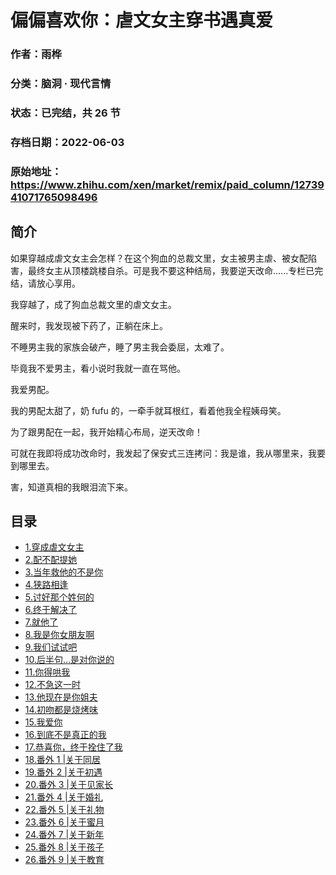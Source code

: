 # 偏偏喜欢你：虐文女主穿书遇真爱

### 作者：雨桦

### 分类：脑洞 · 现代言情

### 状态：已完结，共 26 节

### 存档日期：2022-06-03

### 原始地址：https://www.zhihu.com/xen/market/remix/paid_column/1273941071765098496


## 简介
如果穿越成虐文女主会怎样？在这个狗血的总裁文里，女主被男主虐、被女配陷害，最终女主从顶楼跳楼自杀。可是我不要这种结局，我要逆天改命......专栏已完结，请放心享用。


我穿越了，成了狗血总裁文里的虐文女主。


醒来时，我发现被下药了，正躺在床上。


不睡男主我的家族会破产，睡了男主我会委屈，太难了。


毕竟我不爱男主，看小说时我就一直在骂他。


我爱男配。


我的男配太甜了，奶 fufu 的，一牵手就耳根红，看着他我全程姨母笑。


为了跟男配在一起，我开始精心布局，逆天改命！


可就在我即将成功改命时，我发起了保安式三连拷问：我是谁，我从哪里来，我要到哪里去。


害，知道真相的我眼泪流下来。




## 目录
- [1.穿成虐文女主](1.穿成虐文女主.md)
- [2.配不配提她](2.配不配提她.md)
- [3.当年救他的不是你](3.当年救他的不是你.md)
- [4.狭路相逢](4.狭路相逢.md)
- [5.讨好那个姓何的](5.讨好那个姓何的.md)
- [6.终于解决了](6.终于解决了.md)
- [7.就他了](7.就他了.md)
- [8.我是你女朋友啊](8.我是你女朋友啊.md)
- [9.我们试试吧](9.我们试试吧.md)
- [10.后半句…是对你说的](10.后半句…是对你说的.md)
- [11.你得哄我](11.你得哄我.md)
- [12.不急这一时](12.不急这一时.md)
- [13.他现在是你姐夫](13.他现在是你姐夫.md)
- [14.初吻都是烧烤味](14.初吻都是烧烤味.md)
- [15.我爱你](15.我爱你.md)
- [16.到底不是真正的我](16.到底不是真正的我.md)
- [17.恭喜你，终于拴住了我](17.恭喜你，终于拴住了我.md)
- [18.番外 1 |关于同居](18.番外%201%20|关于同居.md)
- [19.番外 2 |关于初遇](19.番外%202%20|关于初遇.md)
- [20.番外 3 |关于见家长](20.番外%203%20|关于见家长.md)
- [21.番外 4 |关于婚礼](21.番外%204%20|关于婚礼.md)
- [22.番外 5 |关于礼物](22.番外%205%20|关于礼物.md)
- [23.番外 6 |关于蜜月](23.番外%206%20|关于蜜月.md)
- [24.番外 7 |关于新年](24.番外%207%20|关于新年.md)
- [25.番外 8 |关于孩子](25.番外%208%20|关于孩子.md)
- [26.番外 9 |关于教育](26.番外%209%20|关于教育.md)